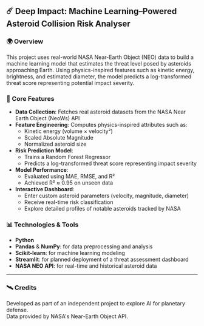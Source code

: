 ## ☄️ Deep Impact: Machine Learning–Powered Asteroid Collision Risk Analyser

### 🌍 Overview

This project uses real-world NASA Near-Earth Object (NEO) data to build a machine learning model that estimates the threat level posed by asteroids approaching Earth. Using physics-inspired features such as kinetic energy, brightness, and estimated diameter, the model predicts a log-transformed threat score representing potential impact severity.

### 🧠 Core Features
- **Data Collection**: Fetches real asteroid datasets from the NASA Near Earth Object (NeoWs) API
- **Feature Engineering**: Computes physics-inspired attributes such as:
    - Kinetic energy (volume × velocity²)
    - Scaled Absolute Magnitude
    - Normalized asteroid size
- **Risk Prediction Model**:
    - Trains a Random Forest Regressor
    - Predicts a log-transformed threat score representing impact severity
- **Model Performance**:
    - Evaluated using MAE, RMSE, and R²
    - Achieved R² ≈ 0.95 on unseen data
- **Interactive Dashboard**:
    - Enter custom asteroid parameters (velocity, magnitude, diameter)
    - Receive real-time risk classification
    - Explore detailed profiles of notable asteroids tracked by NASA

### 📊 Technologies & Tools

- **Python**
- **Pandas** & **NumPy**: for data preprocessing and analysis
- **Scikit-learn**: for machine learning modeling
- **Streamlit**: for planned deployment of a threat assessment dashboard
- **NASA NEO API**: for real-time and historical asteroid data

---

### 🛰️ Credits
Developed as part of an independent project to explore AI for planetary defense.  
Data provided by NASA's Near-Earth Object API.
